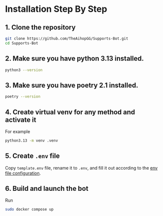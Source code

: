 # Installation Step By Step

## 1. Clone the repository

```sh
git clone https://github.com/TheAihopGG/Supports-Bot.git
cd Supports-Bot
```

## 2. Make sure you have python 3.13 installed.

```sh
python3 --version
```

## 3. Make sure you have poetry 2.1 installed.

```sh
poetry --version
```

## 4. Create virtual venv for any method and activate it

For example
```sh
python3.13 -m venv .venv
```

## 5. Create `.env` file

Copy `template.env` file, rename it to `.env`, and fill it out according to the [env file configuration](./env_configuration.md).

## 6. Build and launch the bot

Run
```sh
sudo docker compose up
```